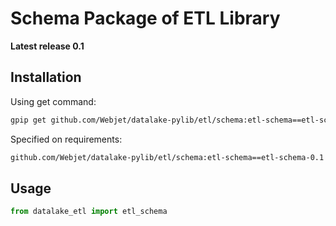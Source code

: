 # Schema Package of ETL Library

**Latest release 0.1**
## Installation

Using get command:

```bash
gpip get github.com/Webjet/datalake-pylib/etl/schema:etl-schema==etl-schema-0.1
```

Specified on requirements:

```bash
github.com/Webjet/datalake-pylib/etl/schema:etl-schema==etl-schema-0.1
```

## Usage

```python
from datalake_etl import etl_schema
```